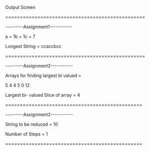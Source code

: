 Output Screen

================================================

---------Assignment1-----------

a = 1b = 1c = 7

Longest String = ccaccbcc

================================================

---------Assignment2-----------

Arrays for finding largest bi valued = 

5 4 4 5 0 12  

Largest bi- valued Slice of array   = 4

===============================================

---------Assignment2-----------

String to be reduced = 10

Number of Steps = 1

===============================================
